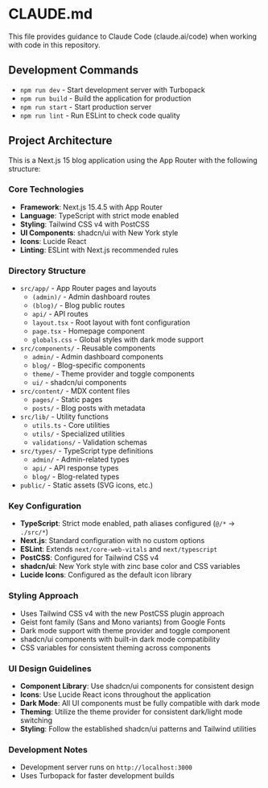 # CLAUDE.md

This file provides guidance to Claude Code (claude.ai/code) when working with code in this repository.

## Development Commands

- `npm run dev` - Start development server with Turbopack
- `npm run build` - Build the application for production
- `npm run start` - Start production server
- `npm run lint` - Run ESLint to check code quality

## Project Architecture

This is a Next.js 15 blog application using the App Router with the following structure:

### Core Technologies

- **Framework**: Next.js 15.4.5 with App Router
- **Language**: TypeScript with strict mode enabled
- **Styling**: Tailwind CSS v4 with PostCSS
- **UI Components**: shadcn/ui with New York style
- **Icons**: Lucide React
- **Linting**: ESLint with Next.js recommended rules

### Directory Structure

- `src/app/` - App Router pages and layouts
  - `(admin)/` - Admin dashboard routes
  - `(blog)/` - Blog public routes
  - `api/` - API routes
  - `layout.tsx` - Root layout with font configuration
  - `page.tsx` - Homepage component
  - `globals.css` - Global styles with dark mode support
- `src/components/` - Reusable components
  - `admin/` - Admin dashboard components
  - `blog/` - Blog-specific components
  - `theme/` - Theme provider and toggle components
  - `ui/` - shadcn/ui components
- `src/content/` - MDX content files
  - `pages/` - Static pages
  - `posts/` - Blog posts with metadata
- `src/lib/` - Utility functions
  - `utils.ts` - Core utilities
  - `utils/` - Specialized utilities
  - `validations/` - Validation schemas
- `src/types/` - TypeScript type definitions
  - `admin/` - Admin-related types
  - `api/` - API response types
  - `blog/` - Blog-related types
- `public/` - Static assets (SVG icons, etc.)

### Key Configuration

- **TypeScript**: Strict mode enabled, path aliases configured (`@/*` → `./src/*`)
- **Next.js**: Standard configuration with no custom options
- **ESLint**: Extends `next/core-web-vitals` and `next/typescript`
- **PostCSS**: Configured for Tailwind CSS v4
- **shadcn/ui**: New York style with zinc base color and CSS variables
- **Lucide Icons**: Configured as the default icon library

### Styling Approach

- Uses Tailwind CSS v4 with the new PostCSS plugin approach
- Geist font family (Sans and Mono variants) from Google Fonts
- Dark mode support with theme provider and toggle component
- shadcn/ui components with built-in dark mode compatibility
- CSS variables for consistent theming across components

### UI Design Guidelines

- **Component Library**: Use shadcn/ui components for consistent design
- **Icons**: Use Lucide React icons throughout the application
- **Dark Mode**: All UI components must be fully compatible with dark mode
- **Theming**: Utilize the theme provider for consistent dark/light mode switching
- **Styling**: Follow the established shadcn/ui patterns and Tailwind utilities

### Development Notes

- Development server runs on `http://localhost:3000`
- Uses Turbopack for faster development builds
